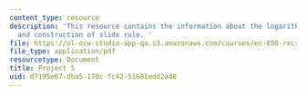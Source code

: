 ```yaml
---
content_type: resource
description: 'This resource contains the information about the logarithmic scales
  and construction of slide rule. '
file: https://ol-ocw-studio-app-qa.s3.amazonaws.com/courses/ec-050-recreate-experiments-from-history-inform-the-future-from-the-past-galileo-january-iap-2010/d7195e67dba5170cfc4251681edd2a48_MITEC_050IAP10_pro05.pdf
file_type: application/pdf
resourcetype: Document
title: Project 5
uid: d7195e67-dba5-170c-fc42-51681edd2a48
---
```

